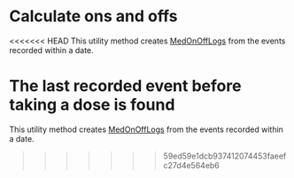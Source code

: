 # Calculate ons and offs
<<<<<<< HEAD
This utility method creates [MedOnOffLogs](../model/med_on_off_log.md) from the events recorded within a date.

The last recorded event before taking a dose is found
=======
This utility method creates [MedOnOffLogs](../model/med_on_off_log.dart) from the events recorded within a date.
>>>>>>> 59ed59e1dcb937412074453faeefc27d4e564eb6
